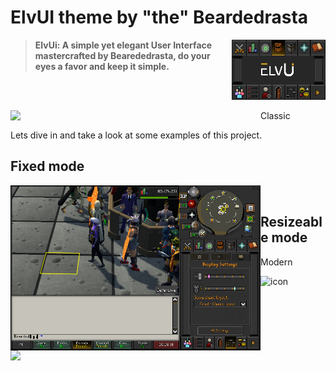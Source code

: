 # ElvUI theme by "the" Beardedrasta

<img src="icon.png" width="150" float="right" align="right">

> **ElvUi: A simple yet elegant User Interface mastercrafted by Bearededrasta, do your eyes a favor and keep it simple.**

<br>
<br>


Classic
<img src="Screenshots/ResizeableClassic.png" width="400" float="left" align="left">

Lets dive in and take a look at some examples of this project.

## Fixed mode
<img src="Screenshots/FixedMode.png" width="400" align="left">

<br>

## Resizeable mode

Modern
<img src="Screenshots/ResizeableModern.png" width="400" float="left" align="left">

<img src="https://i.ibb.co/1G21ffZ6/icon.png" alt="icon" border="0"></a>


